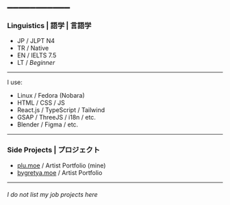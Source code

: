 # ___________
### Linguistics | 語学 | 言語学
- JP / JLPT N4
- TR / Native
- EN / IELTS 7.5
- LT / *Beginner*
---
I use:
- Linux / Fedora (Nobara)
- HTML / CSS / JS
- React.js / TypeScript / Tailwind
- GSAP / ThreeJS / i18n / etc.
- Blender / Figma / etc.
---
### Side Projects | プロジェクト
-  [plu.moe](https://plu.moe/) / Artist Portfolio (mine)
-  [bygretya.moe](https://bygretya.moe/) / Artist Portfolio
--- 
###### *I do not list my job projects here*
